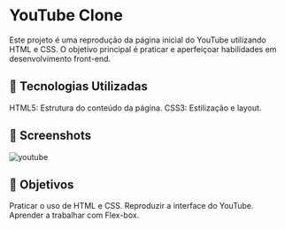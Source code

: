 # YouTube Clone
Este projeto é uma reprodução da página inicial do YouTube utilizando HTML e CSS. O objetivo principal é praticar e aperfeiçoar habilidades em desenvolvimento front-end.

## 🚀 Tecnologias Utilizadas
HTML5: Estrutura do conteúdo da página.
CSS3: Estilização e layout.

## 📸 Screenshots
![youtube](https://github.com/user-attachments/assets/12dc463a-2d98-49f3-9e04-b49b110b54a3)

## 🎯 Objetivos
Praticar o uso de HTML e CSS.
Reproduzir a interface do YouTube.
Aprender a trabalhar com Flex-box.
